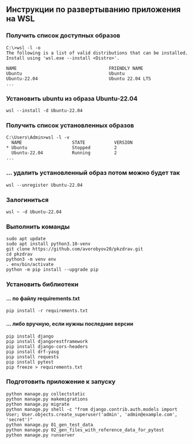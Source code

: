 ## Инструкции по развертыванию приложения на WSL

### Получить список доступных образов
```
C:\>wsl -l -o
The following is a list of valid distributions that can be installed.
Install using 'wsl.exe --install <Distro>'.

NAME                                   FRIENDLY NAME
Ubuntu                                 Ubuntu
Ubuntu-22.04                           Ubuntu 22.04 LTS
...
```
### Установить ubuntu из образа Ubuntu-22.04 
```
wsl --install -d Ubuntu-22.04
```
### Получить список установленных образов
```
C:\Users\Admin>wsl -l -v
  NAME                   STATE           VERSION
* Ubuntu                 Stopped         2
  Ubuntu-22.04           Running         2
...
```
### ... удалить установленный образ потом можно будет так
```
wsl --unregister Ubuntu-22.04
```
### Залогиниться
```
wsl ~ -d Ubuntu-22.04
```

### Выполнить команды
```
sudo apt update
sudo apt install python3.10-venv
git clone https://github.com/avorobyov20/pkzdrav.git
cd pkzdrav
python3 -m venv env
. env/bin/activate
python -m pip install --upgrade pip
```

### Установить библиотеки
#### ... по файлу requirements.txt
```
pip install -r requirements.txt
```
#### ... либо вручную, если нужны последние версии
```
pip install django
pip install djangorestframework
pip install django-cors-headers
pip install drf-yasg
pip install requests
pip install pytest
pip freeze > requirements.txt
```

### Подготовить приложение к запуску
```
python manage.py collectstatic
python manage.py makemigrations
python manage.py migrate
python manage.py shell -c "from django.contrib.auth.models import User; User.objects.create_superuser('admin', 'admin@example.com', 'secret')"
python manage.py 01_gen_test_data
python manage.py 02_gen_files_with_reference_data_for_pytest
python manage.py runserver
```





